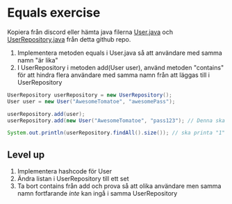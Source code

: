 # Equals exercise

Kopiera från discord eller hämta java filerna [User.java](User.java) och [UserRepository.java](UserRepository.java) från detta github repo.

1. Implementera metoden equals i User.java så att användare med samma namn "är lika"
2. I UserRepository i metoden add(User user), använd metoden "contains" för att hindra flera användare med samma namn från att läggas till i UserRepository

```java
UserRepository userRepository = new UserRepository();
User user = new User("AwesomeTomatoe", "awesomePass");

userRepository.add(user);
userRepository.add(new User("AwesomeTomatoe", "pass123"); // Denna ska inte gå att lägga till då den har samma namn som förgående user

System.out.println(userRepository.findAll().size()); // ska printa "1"

```

## Level up
1. Implementera hashcode för User
2. Ändra listan i UserRepository till ett set
3. Ta bort contains från add och prova så att olika användare men samma namn fortfarande *inte* kan ingå i samma UserRepository

